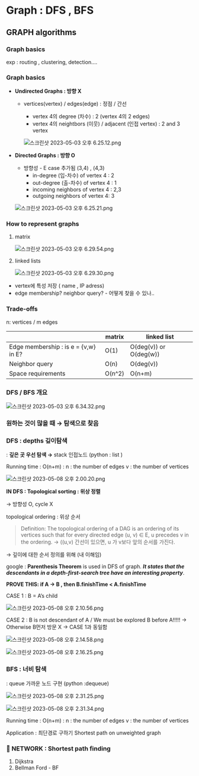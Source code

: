 # Graph : DFS , BFS

## GRAPH algorithms

### Graph basics

exp : routing , clustering, detection….

### Graph basics

- **Undirected Graphs : 방향 X**
    - vertices(vertex) / edges(edge) : 정점 / 간선
        - vertex 4의 degree (차수) : 2 (vertex 4의 2 edges)
        - vertex 4의 neightbors (이웃) / adjacent (인접 vertex) : 2 and 3 vertex
        
        ![스크린샷 2023-05-03 오후 6.25.12.png](Graph%20DFS%20,%20BFS%200cf7f886d7e6494eae5ac80c37028da5/%25E1%2584%2589%25E1%2585%25B3%25E1%2584%258F%25E1%2585%25B3%25E1%2584%2585%25E1%2585%25B5%25E1%2586%25AB%25E1%2584%2589%25E1%2585%25A3%25E1%2586%25BA_2023-05-03_%25E1%2584%258B%25E1%2585%25A9%25E1%2584%2592%25E1%2585%25AE_6.25.12.png)
        
- **Directed Graphs : 방향 O**
    - 방향성 - E case 추가됨 (3,4) , (4,3)
        - in-degree (입-차수) of vertex 4 :  2
        - out-degree (출-차수) of vertex 4 :  1
        - incoming neighbors of vertex 4 : 2,3
        - outgoing neighbors of vertex 4: 3
    
    ![스크린샷 2023-05-03 오후 6.25.21.png](Graph%20DFS%20,%20BFS%200cf7f886d7e6494eae5ac80c37028da5/%25E1%2584%2589%25E1%2585%25B3%25E1%2584%258F%25E1%2585%25B3%25E1%2584%2585%25E1%2585%25B5%25E1%2586%25AB%25E1%2584%2589%25E1%2585%25A3%25E1%2586%25BA_2023-05-03_%25E1%2584%258B%25E1%2585%25A9%25E1%2584%2592%25E1%2585%25AE_6.25.21.png)
    

### How to represent graphs

1. matrix 
    
    ![스크린샷 2023-05-03 오후 6.29.54.png](Graph%20DFS%20,%20BFS%200cf7f886d7e6494eae5ac80c37028da5/%25E1%2584%2589%25E1%2585%25B3%25E1%2584%258F%25E1%2585%25B3%25E1%2584%2585%25E1%2585%25B5%25E1%2586%25AB%25E1%2584%2589%25E1%2585%25A3%25E1%2586%25BA_2023-05-03_%25E1%2584%258B%25E1%2585%25A9%25E1%2584%2592%25E1%2585%25AE_6.29.54.png)
    
2. linked lists
    
    ![스크린샷 2023-05-03 오후 6.29.30.png](Graph%20DFS%20,%20BFS%200cf7f886d7e6494eae5ac80c37028da5/%25E1%2584%2589%25E1%2585%25B3%25E1%2584%258F%25E1%2585%25B3%25E1%2584%2585%25E1%2585%25B5%25E1%2586%25AB%25E1%2584%2589%25E1%2585%25A3%25E1%2586%25BA_2023-05-03_%25E1%2584%258B%25E1%2585%25A9%25E1%2584%2592%25E1%2585%25AE_6.29.30.png)
    

- vertex에 특성 저장 ( name , IP adress)
- edge membership? neighbor query? - 어떻게 찾을 수 있나..

### Trade-offs

n: vertices / m edges

|  | matrix | linked list |
| --- | --- | --- |
| Edge membership : is e = {v,w} in E? | O(1) | O(deg(v)) or O(deg(w)) |
| Neighbor query | O(n) | O(deg(v)) |
| Space requirements |  O(n^2) | O(n+m) |

### DFS / BFS 개요

![스크린샷 2023-05-03 오후 6.34.32.png](Graph%20DFS%20,%20BFS%200cf7f886d7e6494eae5ac80c37028da5/%25E1%2584%2589%25E1%2585%25B3%25E1%2584%258F%25E1%2585%25B3%25E1%2584%2585%25E1%2585%25B5%25E1%2586%25AB%25E1%2584%2589%25E1%2585%25A3%25E1%2586%25BA_2023-05-03_%25E1%2584%258B%25E1%2585%25A9%25E1%2584%2592%25E1%2585%25AE_6.34.32.png)

### 원하는 것이 많을 때 → 탐색으로 찾음

### DFS : depths 깊이탐색

: **깊은 곳 우선 탐색 →** stack 인접노드 (python : list )

Running time : O(n+m) : n : the number of edges v : the number of vertices

![스크린샷 2023-05-08 오후 2.00.20.png](Graph%20DFS%20,%20BFS%200cf7f886d7e6494eae5ac80c37028da5/%25E1%2584%2589%25E1%2585%25B3%25E1%2584%258F%25E1%2585%25B3%25E1%2584%2585%25E1%2585%25B5%25E1%2586%25AB%25E1%2584%2589%25E1%2585%25A3%25E1%2586%25BA_2023-05-08_%25E1%2584%258B%25E1%2585%25A9%25E1%2584%2592%25E1%2585%25AE_2.00.20.png)

**IN DFS : Topological sorting : 위상 정렬** 

→ 방향성 O, cycle X

topological ordering : 위상 순서 

> Definition: The topological ordering of a DAG is an ordering of its vertices such that for every directed edge (u, v) ∈ E, u precedes v in the ordering. → ((u,v) 간선이 있으면, u 가 v보다 앞의 순서를 가진다.
> 

→ 깊이에 대한 순서 정의를 위해 (내 이해임)

google : **Parenthesis Theorem** is used in DFS of graph. ***It states that the descendants in a depth-first-search tree have an interesting property***.

**PROVE THIS: if A → B , then B.finishTime < A.finishTime**

CASE 1 : B = A’s child

![스크린샷 2023-05-08 오후 2.10.56.png](Graph%20DFS%20,%20BFS%200cf7f886d7e6494eae5ac80c37028da5/%25E1%2584%2589%25E1%2585%25B3%25E1%2584%258F%25E1%2585%25B3%25E1%2584%2585%25E1%2585%25B5%25E1%2586%25AB%25E1%2584%2589%25E1%2585%25A3%25E1%2586%25BA_2023-05-08_%25E1%2584%258B%25E1%2585%25A9%25E1%2584%2592%25E1%2585%25AE_2.10.56.png)

CASE 2 : B is not descendant of A / We must be explored B before A!!!!! → Otherwise B먼저 방문 X → CASE 1과 동일함 

![스크린샷 2023-05-08 오후 2.14.58.png](Graph%20DFS%20,%20BFS%200cf7f886d7e6494eae5ac80c37028da5/%25E1%2584%2589%25E1%2585%25B3%25E1%2584%258F%25E1%2585%25B3%25E1%2584%2585%25E1%2585%25B5%25E1%2586%25AB%25E1%2584%2589%25E1%2585%25A3%25E1%2586%25BA_2023-05-08_%25E1%2584%258B%25E1%2585%25A9%25E1%2584%2592%25E1%2585%25AE_2.14.58.png)

![스크린샷 2023-05-08 오후 2.16.25.png](Graph%20DFS%20,%20BFS%200cf7f886d7e6494eae5ac80c37028da5/%25E1%2584%2589%25E1%2585%25B3%25E1%2584%258F%25E1%2585%25B3%25E1%2584%2585%25E1%2585%25B5%25E1%2586%25AB%25E1%2584%2589%25E1%2585%25A3%25E1%2586%25BA_2023-05-08_%25E1%2584%258B%25E1%2585%25A9%25E1%2584%2592%25E1%2585%25AE_2.16.25.png)

### BFS : 너비 탐색

: queue 가까운 노드 구현 (python :dequeue)

![스크린샷 2023-05-08 오후 2.31.25.png](Graph%20DFS%20,%20BFS%200cf7f886d7e6494eae5ac80c37028da5/%25E1%2584%2589%25E1%2585%25B3%25E1%2584%258F%25E1%2585%25B3%25E1%2584%2585%25E1%2585%25B5%25E1%2586%25AB%25E1%2584%2589%25E1%2585%25A3%25E1%2586%25BA_2023-05-08_%25E1%2584%258B%25E1%2585%25A9%25E1%2584%2592%25E1%2585%25AE_2.31.25.png)

![스크린샷 2023-05-08 오후 2.31.34.png](Graph%20DFS%20,%20BFS%200cf7f886d7e6494eae5ac80c37028da5/%25E1%2584%2589%25E1%2585%25B3%25E1%2584%258F%25E1%2585%25B3%25E1%2584%2585%25E1%2585%25B5%25E1%2586%25AB%25E1%2584%2589%25E1%2585%25A3%25E1%2586%25BA_2023-05-08_%25E1%2584%258B%25E1%2585%25A9%25E1%2584%2592%25E1%2585%25AE_2.31.34.png)

Running time : O(n+m) : n : the number of edges v : the number of vertices

Application : 최단경로 구하기 Shortest path on unweighted graph

### 🌟 NETWORK : Shortest path finding

1. Dijkstra
2. Bellman Ford - BF